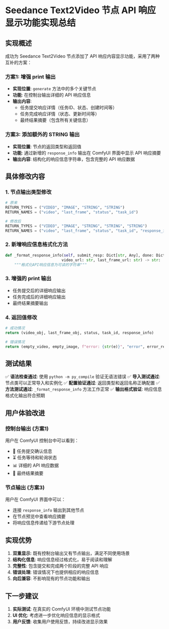 # Seedance Text2Video 节点 API 响应显示功能实现总结

## 实现概述

成功为 Seedance Text2Video 节点添加了 API 响应内容显示功能，采用了两种互补的方案：

### 方案1: 增强 print 输出
- **实现位置**: `generate` 方法中的多个关键节点
- **功能**: 在控制台输出详细的 API 响应信息
- **输出内容**:
  - 任务提交响应详情（任务ID、状态、创建时间等）
  - 任务完成响应详情（状态、更新时间等）
  - 最终结果摘要（包含所有关键信息）

### 方案3: 添加额外的 STRING 输出
- **实现位置**: 节点的返回类型和返回值
- **功能**: 通过新增的 `response_info` 输出在 ComfyUI 界面中显示 API 响应摘要
- **输出内容**: 结构化的响应信息字符串，包含完整的 API 响应数据

## 具体修改内容

### 1. 节点输出类型修改
```python
# 原来
RETURN_TYPES = ("VIDEO", "IMAGE", "STRING", "STRING")
RETURN_NAMES = ("video", "last_frame", "status", "task_id")

# 修改后
RETURN_TYPES = ("VIDEO", "IMAGE", "STRING", "STRING", "STRING")
RETURN_NAMES = ("video", "last_frame", "status", "task_id", "response_info")
```

### 2. 新增响应信息格式化方法
```python
def _format_response_info(self, submit_resp: Dict[str, Any], done: Dict[str, Any], 
                         video_url: str, last_frame_url: str) -> str:
    """格式化API响应信息为可读的字符串"""
```

### 3. 增强的 print 输出
- 任务提交后的详细响应输出
- 任务完成后的详细响应输出  
- 最终结果摘要输出

### 4. 返回值修改
```python
# 成功情况
return (video_obj, last_frame_obj, status, task_id, response_info)

# 错误情况
return (empty_video, empty_image, f"error: {str(e)}", "error", error_response_info)
```

## 测试结果

✅ **语法检查通过**: 使用 `python -m py_compile` 验证无语法错误
✅ **导入测试通过**: 节点类可以正常导入和实例化
✅ **配置验证通过**: 返回类型和返回名称正确配置
✅ **方法测试通过**: `_format_response_info` 方法工作正常
✅ **输出格式验证**: 响应信息格式化输出符合预期

## 用户体验改进

### 控制台输出 (方案1)
用户在 ComfyUI 控制台中可以看到：
- 🚀 任务提交确认信息
- ⏳ 任务等待和轮询状态
- 📊 详细的 API 响应数据
- 🎉 最终结果摘要

### 节点输出 (方案3)
用户在 ComfyUI 界面中可以：
- 连接 `response_info` 输出到其他节点
- 在节点预览中查看响应摘要
- 将响应信息传递给下游节点处理

## 实现优势

1. **双重显示**: 既有控制台输出又有节点输出，满足不同使用场景
2. **结构化信息**: 响应信息经过格式化，易于阅读和理解
3. **完整性**: 包含提交和完成两个阶段的完整 API 响应
4. **错误处理**: 错误情况下也提供相应的响应信息
5. **向后兼容**: 不影响现有的节点功能和输出

## 下一步建议

1. **实际测试**: 在真实的 ComfyUI 环境中测试节点功能
2. **UI 优化**: 考虑进一步优化响应信息的显示格式
3. **用户反馈**: 收集用户使用反馈，持续改进显示效果